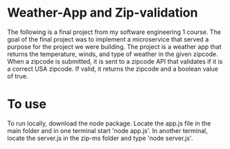 # Weather-App and Zip-validation

The following is a final project from my software engineering 1 course. The goal of the final project was to implement a microservice that served a purpose for the project we were building.
The project is a weather app that returns the temperature, winds, and type of weather in the given zipcode. When a zipcode is submitted, it is sent to a zipcode API that validates if it is a 
correct USA zipcode. If valid, it returns the zipcode and a boolean value of true. 

# To use

To run locally, download the node package. Locate the app.js file in the main folder and in one terminal start 'node app.js'. In another terminal, locate the server.js in the zip-ms folder and type 'node server.js'. 
